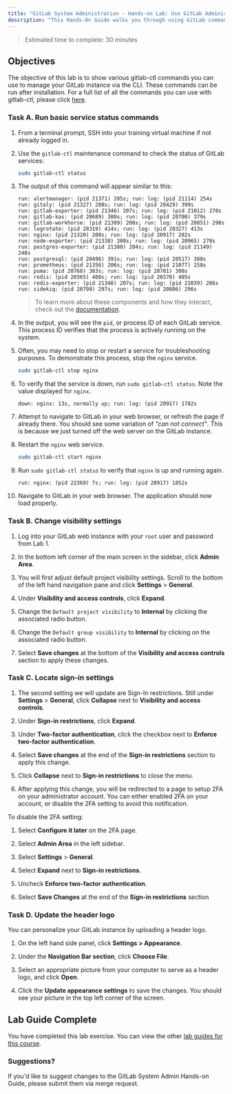 ```yaml
---
title: "GitLab System Administration - Hands-on Lab: Use GitLab Administration Commands"
description: "This Hands-On Guide walks you through using GitLab command gitlab-ctl to control GitLab services"
---
```


> Estimated time to complete: 30 minutes

## Objectives

The objective of this lab is to show various gitlab-ctl commands you can use to manage your GitLab instance via the CLI. These commands can be run after installation. For a full list of all the commands you can use with gitlab-ctl, please click [here](https://docs.gitlab.com/omnibus/maintenance/).

### Task A. Run basic service status commands

1. From a terminal prompt, SSH into your training virtual machine if not already logged in.

1. Use the `gitlab-ctl` maintenance command to check the status of GitLab services:

   ```bash
   sudo gitlab-ctl status
   ```

1. The output of this command will appear similar to this:

   ```text
   run: alertmanager: (pid 21371) 205s; run: log: (pid 21114) 254s
   run: gitaly: (pid 21327) 208s; run: log: (pid 20429) 399s
   run: gitlab-exporter: (pid 21346) 207s; run: log: (pid 21012) 270s
   run: gitlab-kas: (pid 20689) 380s; run: log: (pid 20700) 379s
   run: gitlab-workhorse: (pid 21309) 208s; run: log: (pid 20851) 290s
   run: logrotate: (pid 20319) 414s; run: log: (pid 20327) 413s
   run: nginx: (pid 21320) 208s; run: log: (pid 20917) 282s
   run: node-exporter: (pid 21338) 208s; run: log: (pid 20965) 278s
   run: postgres-exporter: (pid 21380) 204s; run: log: (pid 21149) 248s
   run: postgresql: (pid 20496) 391s; run: log: (pid 20517) 388s
   run: prometheus: (pid 21356) 206s; run: log: (pid 21077) 258s
   run: puma: (pid 20768) 303s; run: log: (pid 20781) 300s
   run: redis: (pid 20365) 408s; run: log: (pid 20378) 405s
   run: redis-exporter: (pid 21348) 207s; run: log: (pid 21039) 266s
   run: sidekiq: (pid 20798) 297s; run: log: (pid 20806) 296s
   ```

   > To learn more about these components and how they interact, check out the [documentation](https://docs.gitlab.com/ee/development/architecture.html).

1. In the output, you will see the `pid`, or process ID of each GitLab service. This process ID verifies that the process is actively running on the system.

1. Often, you may need to stop or restart a service for troubleshooting purposes. To demonstrate this process, stop the `nginx` service.

   ```bash
   sudo gitlab-ctl stop nginx
   ```

1. To verify that the service is down, run `sudo gitlab-ctl status`. Note the value displayed for `nginx`.

   ```text
   down: nginx: 13s, normally up; run: log: (pid 20917) 1782s
   ```

1. Attempt to navigate to GitLab in your web browser, or refresh the page if already there. You should see some variation of *"can not connect"*. This is because we just turned off the web server on the GitLab instance.

1. Restart the `nginx` web service.

   ```bash
   sudo gitlab-ctl start nginx
   ```

1. Run `sudo gitlab-ctl status` to verify that `nginx` is up and running again.

   ```text
   run: nginx: (pid 22369) 7s; run: log: (pid 20917) 1852s
   ```

1. Navigate to GitLab in your web browser. The application should now load properly.

### Task B. Change visibility settings

1. Log into your GitLab web instance with your `root` user and password from Lab 1.

1. In the bottom left corner of the main screen in the sidebar, click **Admin Area**.

1. You will first adjust default project visibility settings. Scroll to the bottom of the left hand navigation pane and click **Settings** > **General**.

1. Under **Visibility and access controls**, click **Expand**.

1. Change the `Default project visibility` to **Internal** by clicking the associated radio button.

1. Change the `Default group visibility` to **Internal** by clicking on the associated radio button.

1. Select **Save changes** at the bottom of the **Visibility and access controls** section to apply these changes.

### Task C. Locate sign-in settings

1. The second setting we will update are Sign-In restrictions. Still under **Settings** > **General**, click **Collapse** next to **Visibility and access controls**.

1. Under **Sign-in restrictions**, click **Expand**.

1. Under **Two-factor authentication**, click the checkbox next to **Enforce two-factor authentication**.

1. Select **Save changes** at the end of the **Sign-in restrictions** section to apply this change.

1. Click **Collapse** next to **Sign-in restrictions** to close the menu.

1. After applying this change, you will be redirected to a page to setup 2FA on your administrator account. You can either enabled 2FA on your account, or disable the 2FA setting to avoid this notification.

To disable the 2FA setting:

1. Select **Configure it later** on the 2FA page.

1. Select **Admin Area** in the left sidebar.

1. Select **Settings** > **General**.

1. Select **Expand** next to **Sign-in restrictions**.

1. Uncheck **Enforce two-factor authentication**.

1. Select **Save Changes** at the end of the **Sign-in restrictions** section

### Task D. Update the header logo

You can personalize your GitLab instance by uploading a header logo.

1. On the left hand side panel, click **Settings > Appearance**.

1. Under the **Navigation Bar section**, click **Choose File**.

1. Select an appropriate picture from your computer to serve as a header logo, and click **Open**.

1. Click the **Update appearance settings** to save the changes. You should see your picture in the top left corner of the screen.

## Lab Guide Complete

You have completed this lab exercise. You can view the other [lab guides for this course](/handbook/customer-success/professional-services-engineering/education-services/sysadminhandson).

### Suggestions?

If you'd like to suggest changes to the GitLab System Admin Hands-on Guide, please submit them via merge request.
